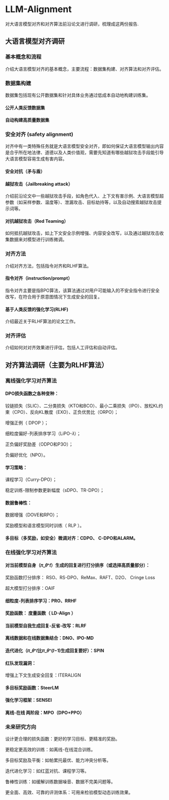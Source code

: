 # LLM-Alignment
对大语言模型对齐和对齐算法前沿论文进行调研，梳理成这两份报告.


## 大语言模型对齐调研
### 基本概念和流程
  介绍大语言模型对齐的基本概念，主要流程：数据集构建、对齐算法和对齐评估。
### 数据集构建
  数据集包括现有公开数据集和针对具体业务通过低成本自动地构建训练集。
#### 公开人类反馈数据集
#### 自动构建高质量数据集
### 安全对齐 (safety alignment)
  对齐中有一类特殊任务就是大语言模型安全对齐，即如何保证大语言模型输出内容是合乎所在地法律、道德以及人类价值观，需要先知道有哪些越狱攻击手段能引导大语言模型容易生成有害内容。
#### 安全对抗（矛与盾）
#### 越狱攻击（Jailbreaking attack）
  介绍前沿论文中一些越狱攻击手段，如角色代入、上下文有害示例、大语言模型超参数（如采样参数、温度等）、泄漏攻击、目标劫持等，以及自动搜索越狱攻击提示词等。
#### 对抗越狱攻击（Red Teaming）
  如何抵抗越狱攻击，如上下文安全示例增强、内容安全改写，以及通过越狱攻击收集数据来对模型进行训练微调。
### 对齐方法
  介绍对齐方法，包括指令对齐和RLHF算法。
#### 指令对齐（instruction/prompt）
  指令对齐主要是指BPO算法，该算法通过对用户可能输入的不安全指令进行安全改写，在符合用于原意图情况下生成安全的回复。
#### 基于人类反馈的强化学习(RLHF)
  介绍最近关于RLHF算法的论文工作。
### 对齐评估
  介绍如何对对齐效果进行评估，包括人工评估和自动评估。

## 对齐算法调研（主要为RLHF算法）
### 离线强化学习对齐算法
#### DPO损失函数之各种变种：
  铰链损失（SLIC）、二分类损失（KTO和BCO）、最小二乘损失（IPO）、放松KL约束（CPO）、反向KL散度（EXO）、正负优势比（ORPO）；
  
  增强正例（ DPOP ）；
  
  细粒度偏好-列表排序学习（LiPO-𝜆）；
  
  正负偏好奖励差（ODPO和P3O）；
  
  负偏好优化（NPO）。
#### 学习策略：
  课程学习（Curry-DPO）；
  
  稳定训练-限制参数更新幅度（sDPO、TR-DPO）；
#### 数据鲁棒性：
  数据增强（DOVE和RPO）；
  
  奖励模型和语言模型同时训练（ RLP ）。
#### 多目标（多奖励，如安全）微调对齐：CDPO、 C-DPO和ALARM。
### 在线强化学习对齐算法
#### 对当前模型自身（𝜋_𝜃^𝑡）生成的回复进行打分排序（或选择高质量部分）：
  奖励函数打分排序： RSO、RS-DPO、ReMax、RAFT、D2O、 Cringe Loss
  
  超大模型打分排序：OAIF
#### 细粒度-列表排序学习：PRO、RRHF
#### 奖励函数： 度量函数（ LD-Align ）
#### 当前模型自我生成回复-反省-改写：RLRF
#### 离线数据和在线数据集结合：DNO、IPO-MD
#### 迭代进化（𝜋_𝜃^𝑡比𝜋_𝜃^(𝑡−1)生成回复要好）：SPIN
#### 红队发现漏洞：
  增强上下文生成安全回复：ITERALIGN
#### 多目标奖励函数：SteerLM
#### 强化学习框架：SENSEI
#### 离线-在线 两阶段：MPO（DPO+PPO）
### 未来研究方向
  设计更合理的损失函数：更好的学习目标、更精准的奖励。
  
  更稳定更高效的训练：如离线-在线混合训练。
  
  多目标奖励及平衡：如帕累托最优、能力冲突分析等。
  
  迭代进化学习：如红蓝对抗、课程学习等。
  
  鲁棒性训练：如缓解训练数据噪音、数据不完美问题等。
  
  更全面、高效、可靠的评测体系：可用来检验模型动态训练效果。

